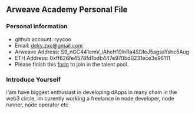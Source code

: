 ## Arweave Academy Personal File

### Personal information

- github account: ryycoo
- Email: deky.zxc@gmail.com
- Arweave Address: S9_nGC441emV_iAheH19lnRa4SDIeJ5agsaYshc5Aug
- ETH Address: 0xff626fe4578fd1bdb447e970bd0231ece3e96111
- Please finish this [form](https://docs.google.com/forms/d/e/1FAIpQLSfWA5fIIcBgmRppm3jNz5vmf9Mai_QMVil-2pO4r7YKn_Zhtw/viewform?usp=sf_link) to join in the talent pool.

### Introduce Yourself
 i'am have biggest enthusiast in developing dApps in many chain in the web3 circle, im curently working a freelance in node developer, node runner, node operator etc


